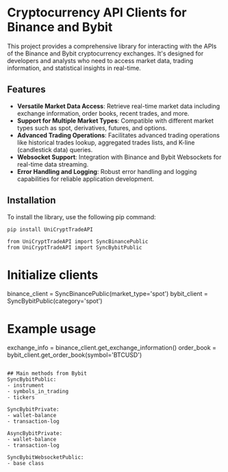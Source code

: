 # Cryptocurrency API Clients for Binance and Bybit

This project provides a comprehensive library for interacting with the APIs of the Binance and Bybit cryptocurrency exchanges. It's designed for developers and analysts who need to access market data, trading information, and statistical insights in real-time.

## Features

- **Versatile Market Data Access**: Retrieve real-time market data including exchange information, order books, recent trades, and more.
- **Support for Multiple Market Types**: Compatible with different market types such as spot, derivatives, futures, and options.
- **Advanced Trading Operations**: Facilitates advanced trading operations like historical trades lookup, aggregated trades lists, and K-line (candlestick data) queries.
- **Websocket Support**: Integration with Binance and Bybit Websockets for real-time data streaming.
- **Error Handling and Logging**: Robust error handling and logging capabilities for reliable application development.

## Installation

To install the library, use the following pip command:

```bash
pip install UniCryptTradeAPI
```

```commandline
from UniCryptTradeAPI import SyncBinancePublic
from UniCryptTradeAPI import SyncBybitPublic
```

# Initialize clients
binance_client = SyncBinancePublic(market_type='spot')
bybit_client = SyncBybitPublic(category='spot')

# Example usage
exchange_info = binance_client.get_exchange_information()
order_book = bybit_client.get_order_book(symbol='BTCUSD')
```

## Main methods from Bybit
SyncBybitPublic:
- instrument
- symbols_in_trading
- tickers

SyncBybitPrivate:
- wallet-balance
- transaction-log

AsyncBybitPrivate:
- wallet-balance
- transaction-log

SyncBybitWebsocketPublic:
- base class

    





